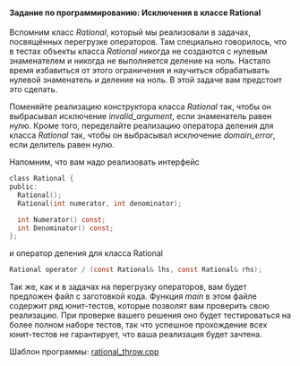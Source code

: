 #### Задание по программированию: Исключения в классе Rational ####

Вспомним класс *Rational*, который мы реализовали в задачах, посвящённых перегрузке операторов. Там специально говорилось, что в тестах объекты класса *Rational* никогда не создаются с нулевым знаменателем и никогда не выполняется деление на ноль. Настало время избавиться от этого ограничения и научиться обрабатывать нулевой знаменатель и деление на ноль. В этой задаче вам предстоит это сделать.

Поменяйте реализацию конструктора класса *Rational* так, чтобы он выбрасывал исключение *invalid_argument*, если знаменатель равен нулю. Кроме того, переделайте реализацию оператора деления для класса *Rational* так, чтобы он выбрасывал исключение *domain_error*, если делитель равен нулю.

Напомним, что вам надо реализовать интерфейс
```objectivec
class Rational {
public:
  Rational();
  Rational(int numerator, int denominator);

  int Numerator() const;
  int Denominator() const;
};
```
и оператор деления для класса Rational
```objectivec
Rational operator / (const Rational& lhs, const Rational& rhs);
```

Так же, как и в задачах на перегрузку операторов, вам будет предложен файл с заготовкой кода. Функция *main* в этом файле содержит ряд юнит-тестов, которые позволят вам проверить свою реализацию. При проверке вашего решения оно будет тестироваться на более полном наборе тестов, так что успешное прохождение всех юнит-тестов не гарантирует, что ваша реализация будет зачтена.

Шаблон программы:
[rational_throw.cpp](https://github.com/VulpesCorsac/Coursera-Basics-of-C-plus-plus-development/blob/master/1%20-%20White%20belt/Week%204/Tasks/10%20-%20Exceptions%20in%20Rational/Solution/rational_throw.cpp)